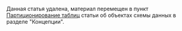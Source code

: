 Данная статья удалена, материал перемещен в пункт [Партиционирование таблиц](../../concepts/datamodel.md#partitioning) статьи об объектах схемы данных в разделе "Концепции".